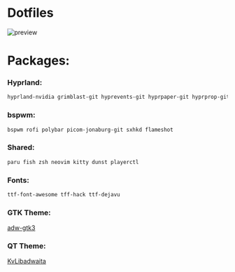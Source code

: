 # Dotfiles
![preview](https://i.imgur.com/mMFYgpG.jpg)

# Packages:
### Hyprland:
```sh
hyprland-nvidia grimblast-git hyprevents-git hyprpaper-git hyprprop-git waybar-hyprland-git xdg-desktop-portal-hyprland-git wofi
```

### bspwm:
```sh
bspwm rofi polybar picom-jonaburg-git sxhkd flameshot
```

### Shared:
```sh
paru fish zsh neovim kitty dunst playerctl 
```

### Fonts:
```sh
ttf-font-awesome tff-hack ttf-dejavu
```

### GTK Theme:
[adw-gtk3](https://github.com/lassekongo83/adw-gtk3)

### QT Theme:
[KvLibadwaita](kvantum-theme-libadwaita-git)